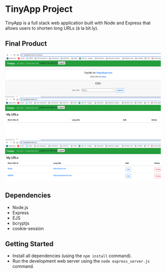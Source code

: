 # TinyApp Project

TinyApp is a full stack web application built with Node and Express that allows users to shorten long URLs (à la bit.ly).

## Final Product

!["This is a screenshot of the edit page"](https://github.com/kourtessis/tinyApp/blob/main/docs/editPage.png?raw=true)
!["This is a screenshot of the main URL page once logged in"](https://github.com/kourtessis/tinyApp/blob/main/docs/mainURLPage.png?raw=true)
!["This is a screenshot of the added URLs"](https://github.com/kourtessis/tinyApp/blob/main/docs/myURLwithSamples.png?raw=true)

## Dependencies

- Node.js
- Express
- EJS
- bcryptjs
- cookie-session

## Getting Started

- Install all dependencies (using the `npm install` command).
- Run the development web server using the `node express_server.js` command.